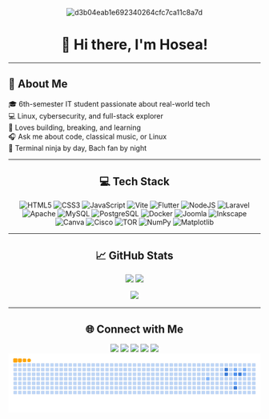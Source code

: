 <div align="center">

  ![d3b04eab1e692340264cfc7ca11c8a7d](https://github.com/user-attachments/assets/cdf04254-8d24-4af0-8af5-23aede9240cd)

</div>

<h1 align="center">👋 Hi there, I'm Hosea!</h1>

---

## 💫 About Me

🎓 6th-semester IT student passionate about real-world tech  
💻 Linux, cybersecurity, and full-stack explorer  
🚀 Loves building, breaking, and learning  
🎧 Ask me about code, classical music, or Linux  
🎼 Terminal ninja by day, Bach fan by night

---

<div align="center">

## 💻 Tech Stack

![HTML5](https://img.shields.io/badge/html5-%23E34F26.svg?style=flat-square&logo=html5&logoColor=white)
![CSS3](https://img.shields.io/badge/css3-%231572B6.svg?style=flat-square&logo=css3&logoColor=white)
![JavaScript](https://img.shields.io/badge/javascript-%23323330.svg?style=flat-square&logo=javascript&logoColor=%23F7DF1E)
![Vite](https://img.shields.io/badge/vite-%23646CFF.svg?style=flat-square&logo=vite&logoColor=white)
![Flutter](https://img.shields.io/badge/Flutter-%2302569B.svg?style=flat-square&logo=Flutter&logoColor=white)
![NodeJS](https://img.shields.io/badge/node.js-6DA55F?style=flat-square&logo=node.js&logoColor=white)
![Laravel](https://img.shields.io/badge/laravel-%23FF2D20.svg?style=flat-square&logo=laravel&logoColor=white)
![Apache](https://img.shields.io/badge/apache-%23D42029.svg?style=flat-square&logo=apache&logoColor=white)
![MySQL](https://img.shields.io/badge/mysql-4479A1.svg?style=flat-square&logo=mysql&logoColor=white)
![PostgreSQL](https://img.shields.io/badge/postgres-%23316192.svg?style=flat-square&logo=postgresql&logoColor=white)
![Docker](https://img.shields.io/badge/docker-%230db7ed.svg?style=flat-square&logo=docker&logoColor=white)
![Joomla](https://img.shields.io/badge/joomla-%235091CD.svg?style=flat-square&logo=joomla&logoColor=white)
![Inkscape](https://img.shields.io/badge/Inkscape-e0e0e0?style=flat-square&logo=inkscape&logoColor=080A13)
![Canva](https://img.shields.io/badge/Canva-%2300C4CC.svg?style=flat-square&logo=Canva&logoColor=white)
![Cisco](https://img.shields.io/badge/cisco-%23049fd9.svg?style=flat-square&logo=cisco&logoColor=black)
![TOR](https://img.shields.io/badge/tor-%237E4798.svg?style=flat-square&logo=tor-project&logoColor=white)
![NumPy](https://img.shields.io/badge/numpy-%23013243.svg?style=flat-square&logo=numpy&logoColor=white)
![Matplotlib](https://img.shields.io/badge/Matplotlib-%23ffffff.svg?style=flat-square&logo=Matplotlib&logoColor=black)

</div>

---

<h2 align="center">📈 GitHub Stats</h2>

<p align="center">
  <img src="https://github-readme-stats.vercel.app/api?username=SirHosen&theme=gotham&hide_border=false&include_all_commits=true&count_private=true" height="150"/>
  <img src="https://nirzak-streak-stats.vercel.app/?user=SirHosen&theme=gotham&hide_border=false" height="150"/>
</p>

<p align="center">
  <img src="https://github-readme-stats.vercel.app/api/top-langs/?username=SirHosen&theme=gotham&hide_border=false&layout=compact" height="130"/>
</p>

---

<h2 align="center">🌐 Connect with Me</h2>

<p align="center">
  <a href="https://discord.gg/Q4MdSjyR"><img src="https://img.shields.io/badge/Discord-%237289DA.svg?logo=discord&logoColor=white"/></a>
  <a href="https://facebook.com/hosea.oktarivanes.9"><img src="https://img.shields.io/badge/Facebook-%231877F2.svg?logo=Facebook&logoColor=white"/></a>
  <a href="https://reddit.com/user/u/Hofsy778"><img src="https://img.shields.io/badge/Reddit-%23FF4500.svg?logo=Reddit&logoColor=white"/></a>
  <a href="https://stackoverflow.com/users/30170467"><img src="https://img.shields.io/badge/-Stackoverflow-FE7A16?logo=stack-overflow&logoColor=white"/></a>
  <a href="mailto:hoseaoktarivanes.com"><img src="https://img.shields.io/badge/Email-D14836?logo=gmail&logoColor=white"/></a>
  <img src="https://github.com/SirHosen/SirHosen/blob/output/ocean.gif" alt="Contribution Snake"/>
</p>

<!-- Made with ❤️ by SirHosen | Powered by GPRM (https://gprm.itsvg.in) -->
